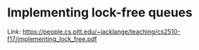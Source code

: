 # Implementing lock-free queues

Link: https://people.cs.pitt.edu/~jacklange/teaching/cs2510-f17/implementing_lock_free.pdf
